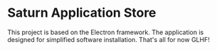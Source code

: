 # Saturn Application Store
This project is based on the Electron framework.
The application is designed for simplified software installation.
That's all for now
GLHF!

